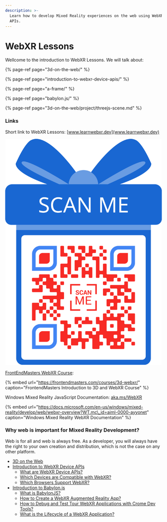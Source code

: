 ```yaml
---
description: >-
  Learn how to develop Mixed Reality experiences on the web using WebXR Device
  APIs.
---
```


# WebXR Lessons

Wellcome to the introduction to WebXR Lessons. We will talk about: 

{% page-ref page="3d-on-the-web/" %}

{% page-ref page="introduction-to-webxr-device-apis/" %}

{% page-ref page="a-frame/" %}

{% page-ref page="babylon.js/" %}

{% page-ref page="3d-on-the-web/project/threejs-scene.md" %}

### Links

Short link to WebXR Lessons: [www.learnwebxr.dev](www.learnwebxr.dev)

![www.learnwebxr.dev link QR code](../.gitbook/assets/learnxrdev.png)

[FrontEndMasters WebXR Course](https://frontendmasters.com/courses/3d-webxr/):

{% embed url="https://frontendmasters.com/courses/3d-webxr/" caption="FrontendMasters Introduction to 3D and WebXR Course" %}

Windows Mixed Reality JavaScript Documentation: [aka.ms/WebXR](http://aka.ms/WebXR)

{% embed url="https://docs.microsoft.com/en-us/windows/mixed-reality/develop/web/webxr-overview?WT.mc\_id=aiml-0000-ayyonet" caption="Windows Mixed Reality WebXR Documentation" %}

### Why web is important for Mixed Reality Development?

Web is for all and web is always free. As a developer, you will always have the right to your own creation and distribution, which is not the case on any other platform.

* [3D on the Web](3d-on-the-web/)
* [Introduction to WebXR Device APIs](introduction-to-webxr-device-apis/)
  * [What are WebXR Device APIs?](introduction-to-webxr-device-apis/concepts/what-are-webxr-device-apis.md)
  * [Which Devices are Compatible with WebXR?](introduction-to-webxr-device-apis/concepts/which-devices-are-compatible-with-webxr.md)
  * [Which Browsers Support WebXR?](introduction-to-webxr-device-apis/concepts/which-browsers-support-webxr.md)
* [Introduction to Babylon.js](babylon.js/)
  * [What is BabylonJS?](babylon.js/concepts/what-is-babylonjs.md)
  * [How to Create a WebXR Augmented Reality App?](babylon.js/project/how-to-create-a-webxr-augmented-reality-app.md)
  * [How to Debug and Test Tour WebXR Applications with Crome Dev Tools?](introduction-to-webxr-device-apis/project/how-to-debug-and-test-your-webxr-application-with-chrome-dev-tools.md)
  * [What is the Lifecycle of a WebXR Application?](introduction-to-webxr-device-apis/concepts/what-is-the-lifecycle-of-a-webxr-application.md)

